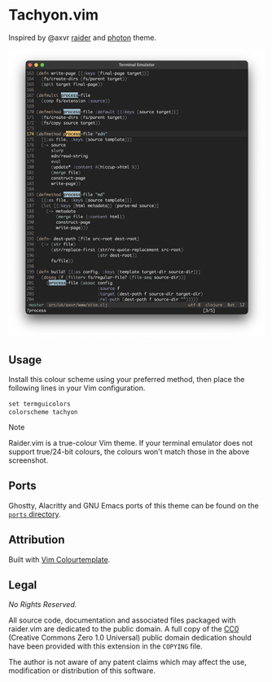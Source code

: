 # Tachyon.vim

Inspired by @axvr [raider](https://github.com/axvr/raider.vim) and
[photon](https://github.com/axvr/photon.vim) theme.

![](https://raw.githubusercontent.com/axvr/raider.vim/ae8e48395b70a518824fb29c84ab8a2d6dddc01f/raider2.png)


## Usage

Install this colour scheme using your preferred method, then place the
following lines in your Vim configuration.

```vim
set termguicolors
colorscheme tachyon
```

> [!NOTE]
> Raider.vim is a true-colour Vim theme.  If your terminal emulator does not
> support true/24-bit colours, the colours won't match those in the above
> screenshot.


## Ports

Ghostty, Alacritty and GNU Emacs ports of this theme can be found on the
[`ports` directory](https://github.com/axvr/raider.vim/tree/master/ports).


## Attribution

Built with [Vim Colourtemplate](https://github.com/lifepillar/vim-colortemplate).


## Legal

*No Rights Reserved.*

All source code, documentation and associated files packaged with raider.vim are
dedicated to the public domain.  A full copy of the [CC0][] (Creative Commons
Zero 1.0 Universal) public domain dedication should have been provided with this
extension in the `COPYING` file.

The author is not aware of any patent claims which may affect the use,
modification or distribution of this software.

[CC0]: https://creativecommons.org/publicdomain/zero/1.0/
